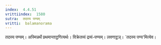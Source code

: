 ```yaml
---
index:  4.4.51
vrittiindex:  1580
sutra:  तदस्य पण्यम्
vritti:  balamanorama 
---
```


तदस्य पण्यम्। अस्मिन्नर्थे प्रथमान्ताट्ठगित्यर्थः। विक्रेतव्यं द्रव्यं-पण्यम्। लवणाट्ठञ्। `तदस्य पण्य'मित्येव।

